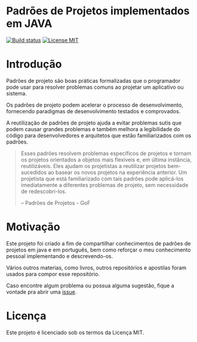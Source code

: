 <!-- the line below needs to be an empty line C: (its because kramdown isnt
     that smart and dearly wants an empty line before a heading to be able to
     display it as such, e.g. website) -->

# Padrões de Projetos implementados em JAVA

[![Build status](https://travis-ci.org/iluwatar/java-design-patterns.svg?branch=master)](https://travis-ci.org/hvpaiva/java-padroes-projeto)
[![License MIT](https://img.shields.io/badge/license-MIT-blue.svg)](https://raw.githubusercontent.com/hvpaiva/java-padroes-projeto/master/LICENSE.md)

# Introdução

Padrões de projeto são boas práticas formalizadas que o programador 
pode usar para resolver problemas comuns ao projetar um aplicativo ou sistema.

Os padrões de projeto podem acelerar o processo de desenvolvimento, fornecendo 
paradigmas de desenvolvimento testados e comprovados.

A reutilização de padrões de projeto ajuda a evitar problemas sutis que podem 
causar grandes problemas e também melhora a legibilidade do código para 
desenvolvedores e arquitetos que estão familiarizados com os padrões.

> Esses padrões resolvem problemas específicos de projetos e tornam os projetos
> orientados a objetos mais flexíveis e, em última instância, reutilizáveis. 
> Eles ajudam os projetistas a reutilizar projetos bem-sucedidos ao basear os 
> novos projetos na experiência anterior. Um projetista que está familiarizado 
> com tais padrões pode aplicá-los imediatamente a diferentes problemas de
> projeto, sem necessidade de redescobri-los.
>
> – Padrões de Projetos - GoF

# Motivação

Este projeto foi criado a fim de compartilhar conhecimentos de padrões de
projetos em java e em português, bem como reforçar o meu conhecimento pessoal
implementando e descrevendo-os.

Vários outros materias, como livros, outros repositórios e apostilas foram
usados para compor esse repositório.

Caso encontre algum problema ou possua alguma sugestão, fique a vontade pra
abrir uma [issue](https://github.com/hvpaiva/java-padroes-projeto/issues).

# Licença

Este projeto é licenciado sob os termos da Licença MIT.